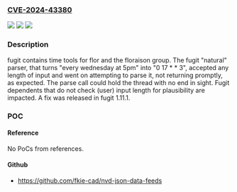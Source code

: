 ### [CVE-2024-43380](https://cve.mitre.org/cgi-bin/cvename.cgi?name=CVE-2024-43380)
![](https://img.shields.io/static/v1?label=Product&message=fugit&color=blue)
![](https://img.shields.io/static/v1?label=Version&message=%3D%20%3C%201.11.1%20&color=brighgreen)
![](https://img.shields.io/static/v1?label=Vulnerability&message=CWE-400%3A%20Uncontrolled%20Resource%20Consumption&color=brighgreen)

### Description

fugit contains time tools for flor and the floraison group. The fugit "natural" parser, that turns "every wednesday at 5pm" into "0 17 * * 3", accepted any length of input and went on attempting to parse it, not returning promptly, as expected. The parse call could hold the thread with no end in sight. Fugit dependents that do not check (user) input length for plausibility are impacted. A fix was released in fugit 1.11.1.

### POC

#### Reference
No PoCs from references.

#### Github
- https://github.com/fkie-cad/nvd-json-data-feeds

